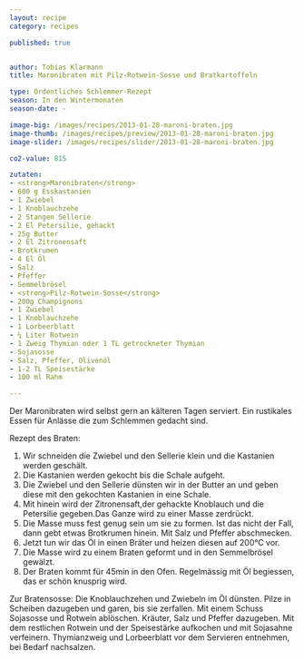 ```yaml
---
layout: recipe
category: recipes

published: true


author: Tobias Klarmann
title: Maronibraten mit Pilz-Rotwein-Sosse und Bratkartoffeln

type: Ordentliches Schlemmer-Rezept
season: In den Wintermonaten
season-date: - 

image-big: /images/recipes/2013-01-28-maroni-braten.jpg
image-thumb: /images/recipes/preview/2013-01-28-maroni-braten.jpg
image-slider: /images/recipes/slider/2013-01-28-maroni-braten.jpg

co2-value: 815

zutaten:
- <strong>Maronibraten</strong>
- 600 g Esskastanien
- 1 Zwiebel
- 1 Knoblauchzehe
- 2 Stangen Sellerie
- 2 El Petersilie, gehackt
- 25g Butter
- 2 El Zitronensaft
- Brotkrumen
- 4 El Öl
- Salz
- Pfeffer
- Semmelbrösel
- <strong>Pilz-Rotwein-Sosse</strong>
- 200g Champignons
- 1 Zwiebel
- 1 Knoblauchzehe
- 1 Lorbeerblatt
- ¼ Liter Rotwein
- 1 Zweig Thymian oder 1 TL getrockneter Thymian
- Sojasosse
- Salz, Pfeffer, Olivenöl
- 1-2 TL Speisestärke
- 100 ml Rahm

---
```


Der Maronibraten wird selbst gern an kälteren Tagen serviert. Ein rustikales Essen für Anlässe die zum Schlemmen gedacht sind.

Rezept des Braten:
1. Wir schneiden die Zwiebel und den Sellerie klein und die Kastanien werden geschält.
2. Die Kastanien werden gekocht bis die Schale aufgeht.
3. Die Zwiebel und den Sellerie dünsten wir in der Butter an und geben diese mit den gekochten Kastanien in eine Schale.
4. Mit hinein wird der Zitronensaft,der gehackte Knoblauch und die Petersilie gegeben.Das Ganze wird zu einer Masse zerdrückt.
5. Die Masse muss fest genug sein um sie zu formen. Ist das nicht der Fall, dann gebt etwas Brotkrumen hinein. Mit Salz und Pfeffer abschmecken.
6. Jetzt tun wir das Öl in einen Bräter und heizen diesen auf 200°C vor.
7. Die Masse wird zu einem Braten geformt und in den Semmelbrösel gewälzt.
8. Der Braten kommt für 45min in den Ofen. Regelmässig mit Öl begiessen, das er schön knusprig wird.

Zur Bratensosse:
Die Knoblauchzehen und Zwiebeln im Öl dünsten. Pilze in Scheiben dazugeben und garen, bis sie zerfallen. Mit einem Schuss Sojasosse und Rotwein ablöschen. Kräuter, Salz und Pfeffer dazugeben. Mit dem restlichen Rotwein und der Speisestärke aufkochen und mit Sojasahne verfeinern. Thymianzweig und Lorbeerblatt vor dem Servieren entnehmen, bei Bedarf nachsalzen.
